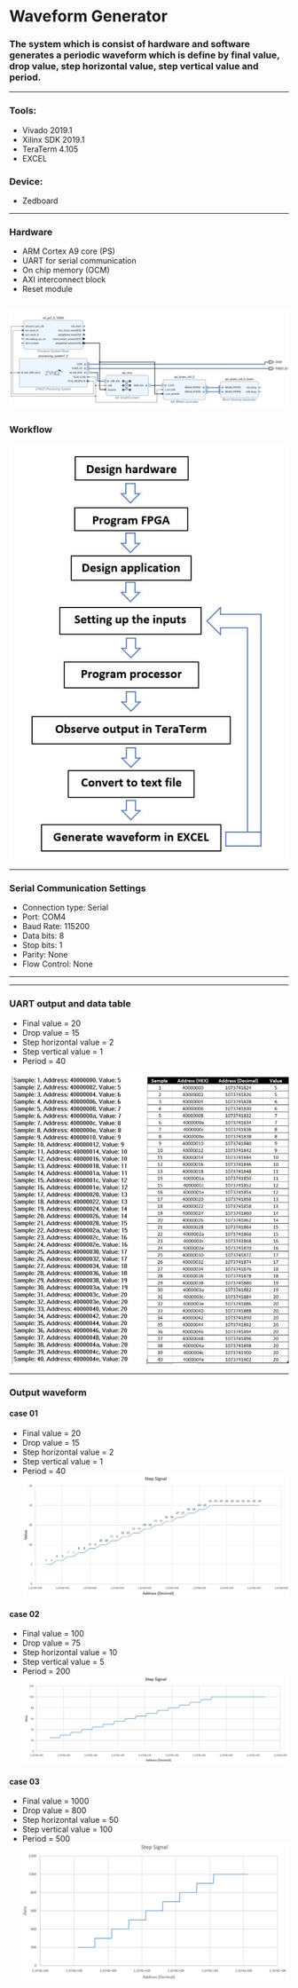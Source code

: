 # Waveform Generator
### The system which is consist of  hardware and software generates a periodic waveform which is define by final value, drop value, step horizontal value, step vertical value and period.
-------------------------------------------------------------------------------------------------------------------
### Tools:  	
* Vivado 2019.1
* Xilinx SDK 2019.1
* TeraTerm 4.105
* EXCEL
### Device: 	
* Zedboard  
------------------------------------------------------------
### Hardware
* ARM Cortex A9 core (PS)
* UART for serial communication
* On chip memory (OCM)
* AXI interconnect block
* Reset module

![](ResourceFiles/block.JPG)
------------------------------------------------------------
### Workflow

![](ResourceFiles/flow.JPG)

-------------------------------------------------------------------------------------------------------------
### Serial Communication Settings
* Connection type: Serial
* Port: COM4
* Baud Rate: 115200
* Data bits: 8
* Stop bits: 1
* Parity: None
* Flow Control: None
---------------------------------------------------------------------------------------------------------------
------------------------------------------------------------
### UART output and data table

* Final value = 20
* Drop value = 15
* Step horizontal value = 2
* Step vertical value = 1
* Period = 40

![](ResourceFiles/data1.JPG)

------------------------------------------------------------
### Output waveform

#### case 01
* Final value = 20
* Drop value = 15
* Step horizontal value = 2
* Step vertical value = 1
* Period = 40
![](ResourceFiles/c1w.JPG)

#### case 02
* Final value = 100
* Drop value = 75
* Step horizontal value = 10
* Step vertical value = 5
* Period = 200
![](ResourceFiles/c2w.JPG)

#### case 03
* Final value = 1000
* Drop value = 800
* Step horizontal value = 50
* Step vertical value = 100
* Period = 500
![](ResourceFiles/c3w.JPG)
